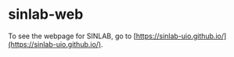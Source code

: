 # sinlab-web
To see the webpage for SINLAB, go to [https://sinlab-uio.github.io/](https://sinlab-uio.github.io/).
